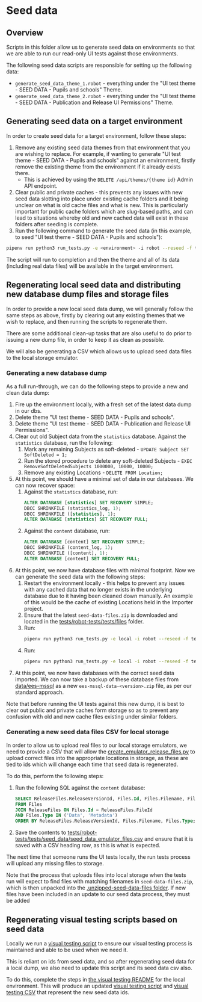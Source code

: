 # Seed data

## Overview

Scripts in this folder allow us to generate seed data on environments so that we are able to run our read-only UI tests
against those environments.

The following seed data scripts are responsible for setting up the following data:

- `generate_seed_data_theme_1.robot` - everything under the "UI test theme - SEED DATA - Pupils and schools" Theme.
- `generate_seed_data_theme_2.robot` - everything under the "UI test theme - SEED DATA - Publication and Release UI Permissions" Theme.

## Generating seed data on a target environment

In order to create seed data for a target environment, follow these steps: 

1. Remove any existing seed data themes from that environment that you are wishing to replace. For example, if wanting to generate
   "UI test theme - SEED DATA - Pupils and schools" against an environment, firstly remove the existing theme from the environment
   if it already exists there.
   - This is achieved by using the `DELETE /api/themes/{theme id}` Admin API endpoint.
2. Clear public and private caches - this prevents any issues with new seed data slotting into place under existing cache folders and 
   it being unclear on what is old cache files and what is new. This is particularly important for public cache folders which are 
   slug-based paths, and can lead to situations whereby old and new cached data will exist in these folders after seeding is complete.
3. Run the following command to generate the seed data (in this example, to seed "UI test theme - SEED DATA - Pupils and schools"):
  ```bash
  pipenv run python3 run_tests.py -e <environment> -i robot --reseed -f tests/seed_data/generate_seed_data_theme_1.robot
  ```
  The script will run to completion and then the theme and all of its data (including real data files) will be available in the
  target environment.

## Regenerating local seed data and distributing new database dump files and storage files

In order to provide a new local seed data dump, we will generally follow the same steps as above, firstly by clearing out any existing 
themes that we wish to replace, and then running the scripts to regenerate them.

There are some additional clean-up tasks that are also useful to do prior to issuing a new dump file, in order to keep it as clean as
possible.

We will also be generating a CSV which allows us to upload seed data files to the local storage emulator. 

### Generating a new database dump

As a full run-through, we can do the following steps to provide a new and clean data dump:

1. Fire up the environment locally, with a fresh set of the latest data dump in our dbs.
2. Delete theme "UI test theme - SEED DATA - Pupils and schools".
3. Delete theme "UI test theme - SEED DATA - Publication and Release UI Permissions".
4. Clear out old Subject data from the `statistics` database. Against the `statistics` database, run the following:
   1. Mark any remaining Subjects as soft-deleted - `UPDATE Subject SET SoftDeleted = 1;`
   2. Run the stored procedure to delete any soft-deleted Subjects - `EXEC RemoveSoftDeletedSubjects 1000000, 10000, 10000;`
   3. Remove any existing Locations - `DELETE FROM Location;`
5. At this point, we should have a minimal set of data in our databases. We can now recover space:
   1. Against the `statistics` database, run:
      ```sql
      ALTER DATABASE [statistics] SET RECOVERY SIMPLE;
      DBCC SHRINKFILE (statistics_log, 1);
      DBCC SHRINKFILE ([statistics], 1);
      ALTER DATABASE [statistics] SET RECOVERY FULL;
      ```
   1. Against the `content` database, run:
      ```sql
      ALTER DATABASE [content] SET RECOVERY SIMPLE;
      DBCC SHRINKFILE (content_log, 1);
      DBCC SHRINKFILE ([content], 1);
      ALTER DATABASE [content] SET RECOVERY FULL;
      ```
6. At this point, we now have database files with minimal footprint. Now we can generate the seed data with the following
   steps:
   1. Restart the environment locally - this helps to prevent any issues with any cached data that no longer exists in the 
      underlying database due to it having been cleaned down manually. An example of this would be the cache of existing 
      Locations held in the Importer project.
   2. Ensure that the latest `seed-data-files.zip` is downloaded and located in the 
      [tests/robot-tests/tests/files](tests/robot-tests/tests/files) folder.
   3. Run:
      ```bash
      pipenv run python3 run_tests.py -e local -i robot --reseed -f tests/seed_data/generate_seed_data_theme_1.robot
      ```
   4. Run:
       ```bash
       pipenv run python3 run_tests.py -e local -i robot --reseed -f tests/seed_data/generate_seed_data_theme_2.robot
       ```
7. At this point, we now have databases with the correct seed data imported. We can now take a backup of these database files
   from [data/ees-mssql](data/ees-mssql) as a new `ees-mssql-data-<version>.zip` file, as per our standard approach. 

Note that before running the UI tests against this new dump, it is best to clear out public and private caches form storage so 
as to prevent any confusion with old and new cache files existing under similar folders.

### Generating a new seed data files CSV for local storage

In order to allow us to upload real files to our local storage emulators, we need to provide a CSV that will allow the
[create_emulator_release_files.py](tests/robot-tests/tests/libs/create_emulator_release_files.py) to upload correct files into
the appropriate locations in storage, as these are tied to ids which will change each time that seed data is regenerated.

To do this, perform the following steps:

1. Run the following SQL against the `content` database:
   ```sql
   SELECT ReleaseFiles.ReleaseVersionId, Files.Id, Files.Filename, Files.Type
   FROM Files
   JOIN ReleaseFiles ON Files.Id = ReleaseFiles.FileId
   AND Files.Type IN ('Data', 'Metadata')
   ORDER BY ReleaseFiles.ReleaseVersionId, Files.Filename, Files.Type;
   ```
2. Save the contents to 
   [tests/robot-tests/tests/seed_data/seed_data_emulator_files.csv](tests/robot-tests/tests/seed_data/seed_data_emulator_files.csv)
   and ensure that it is saved with a CSV heading row, as this is what is expected.

The next time that someone runs the UI tests locally, the run tests process will upload any missing files to storage.

Note that the process that uploads files into local storage when the tests run will expect to find files with matching filenames
in `seed-data-files.zip`, which is then unpacked into the 
[.unzipped-seed-data-files folder](tests/robot-tests/tests/files/.unzipped-seed-data-files). If new files have been included in an 
update to our seed data process, they must be added 

## Regenerating visual testing scripts based on seed data

Locally we run a [visual testing script](tests/robot-tests/tests/visual_testing/visually_check_tables_and_charts.seed_data.robot)
to ensure our visual testing process is maintained and able to be used when we need it.

This is reliant on ids from seed data, and so after regenerating seed data for a local dump, we also need to update this script
and its seed data csv also.

To do this, complete the steps in [the visual testing README](tests/robot-tests/scripts/visual-testing/README.md) for the local 
environment. This will produce an updated
[visual testing script](tests/robot-tests/tests/visual_testing/visually_check_tables_and_charts.seed_data.robot)
and [visual testing CSV](tests/robot-tests/tests/visual_testing/visually_check_tables_and_charts.seed_data.robot.csv) that
represent the new seed data ids.
